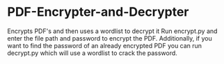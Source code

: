 # PDF-Encrypter-and-Decrypter
Encrypts PDF's and then uses a wordlist to decrypt it
Run encrypt.py and enter the file path and password to encrypt the PDF. Additionally, if you want to find the password of an already encrypted PDF you can run decrypt.py which will use a wordlist to crack the password.
